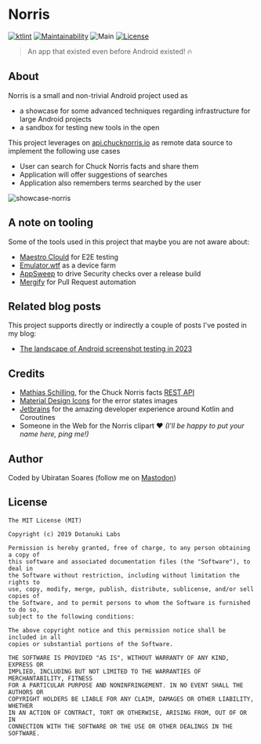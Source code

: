 # Norris
[![ktlint](https://img.shields.io/badge/code%20style-%E2%9D%A4-FF4081.svg)](https://ktlint.github.io/) 
[![Maintainability](https://api.codeclimate.com/v1/badges/42704b7b56bbdba33b99/maintainability)](https://codeclimate.com/github/dotanuki-labs/norris/maintainability) 
![Main](https://github.com/dotanuki-labs/norris/workflows/Main/badge.svg)
[![License](https://img.shields.io/github/license/dotanuki-labs/norris)](https://choosealicense.com/licenses/mit)

> An app that existed even before Android existed! 🔥

## About

Norris is a small and non-trivial Android project used as

- a showcase for some advanced techniques regarding infrastructure for large Android projects
- a sandbox for testing new tools in the open

This project leverages on [api.chucknorris.io](https://api.chucknorris.io/) as remote data source to implement 
the following use cases

- User can search for Chuck Norris facts and share them
- Application will offer suggestions of searches
- Application also remembers terms searched by the user

![showcase-norris](.github/assets/showcase-norris.png)

## A note on tooling

Some of the tools used in this project that maybe you are not aware about:

- [Maestro Clould](https://maestro.mobile.dev/) for E2E testing
- [Emulator.wtf](https://emulator.wtf) as a device farm
- [AppSweep](https://appsweep.guardsquare.com) to drive Security checks over a release build
- [Mergify](https://mergify.com/) for Pull Request automation

## Related blog posts

This project supports directly or indirectly a couple of posts I've posted in my blog:

- [The landscape of Android screenshot testing in 2023](https://ubiratansoares.dev/posts/screenshot-testing-for-android-landscape/)

## Credits

- [Mathias Schilling](https://github.com/matchilling), for the Chuck Norris facts [REST API](https://api.chucknorris.io/)
- [Material Design Icons](https://materialdesignicons.com/) for the error states images
- [Jetbrains](https://www.jetbrains.com/) for the amazing developer experience around Kotlin and Coroutines
- Someone in the Web for the Norris clipart ❤️ _(I'll be happy to put your name here, ping me!)_

## Author

Coded by Ubiratan Soares (follow me on [Mastodon](https://hachyderm.io/@ubiratansoares))

## License

```
The MIT License (MIT)

Copyright (c) 2019 Dotanuki Labs

Permission is hereby granted, free of charge, to any person obtaining a copy of
this software and associated documentation files (the "Software"), to deal in
the Software without restriction, including without limitation the rights to
use, copy, modify, merge, publish, distribute, sublicense, and/or sell copies of
the Software, and to permit persons to whom the Software is furnished to do so,
subject to the following conditions:

The above copyright notice and this permission notice shall be included in all
copies or substantial portions of the Software.

THE SOFTWARE IS PROVIDED "AS IS", WITHOUT WARRANTY OF ANY KIND, EXPRESS OR
IMPLIED, INCLUDING BUT NOT LIMITED TO THE WARRANTIES OF MERCHANTABILITY, FITNESS
FOR A PARTICULAR PURPOSE AND NONINFRINGEMENT. IN NO EVENT SHALL THE AUTHORS OR
COPYRIGHT HOLDERS BE LIABLE FOR ANY CLAIM, DAMAGES OR OTHER LIABILITY, WHETHER
IN AN ACTION OF CONTRACT, TORT OR OTHERWISE, ARISING FROM, OUT OF OR IN
CONNECTION WITH THE SOFTWARE OR THE USE OR OTHER DEALINGS IN THE SOFTWARE.
```
